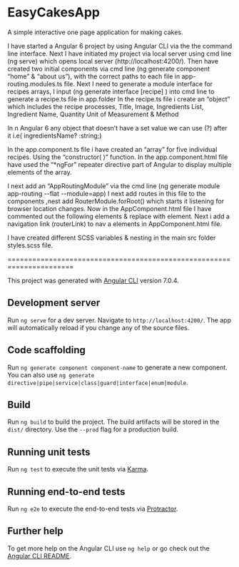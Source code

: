 # EasyCakesApp

A simple interactive one page application for making cakes.

I have started a Angular 6 project by using Angular CLI via the the command line interface.
Next I have initiated my project via local server using cmd line  (ng serve) which opens local server (http://localhost:4200/). Then have created two initial components via cmd line (ng generate component “home” & “about us”), with the correct paths to each file in app-routing.modules.ts file.
Next I need to generate a module interface for recipes arrays, I input (ng generate interface [recipe] ) into cmd line to generate a recipe.ts file in app.folder In the recipe.ts file i create an “object” which includes the recipe processes, Title, Image, Ingredients List, Ingredient Name, Quantity Unit of Measurement & Method

In n Angular 6  any object that doesn’t have a set value we can use (?) after it i.e( ingredientsName? :string;)

In the app.component.ts file i have created an “array” for five individual recipes. Using the “constructor( )” function.
In the app.component.html file have used the “*ngFor” repeater directive part of Angular to display multiple elements of the array.

I next add an “AppRoutingModule” via the cmd line (ng generate module app-routing --flat --module=app) I next add routes in this file to the components ,nest add RouterModule.forRoot() which starts it listening for browser location changes. Now in the AppComponent.html file I have commented out the following  elements <app-home> & <app-about> replace with  <router-outlet> element.
Next i add a navigation link (routerLink) to nav a elements in AppComponent.html file.

I have created different SCSS variables & nesting in the main src folder styles.scss file.


======================================================================

This project was generated with [Angular CLI](https://github.com/angular/angular-cli) version 7.0.4.

## Development server

Run `ng serve` for a dev server. Navigate to `http://localhost:4200/`. The app will automatically reload if you change any of the source files.

## Code scaffolding

Run `ng generate component component-name` to generate a new component. You can also use `ng generate directive|pipe|service|class|guard|interface|enum|module`.

## Build

Run `ng build` to build the project. The build artifacts will be stored in the `dist/` directory. Use the `--prod` flag for a production build.

## Running unit tests

Run `ng test` to execute the unit tests via [Karma](https://karma-runner.github.io).

## Running end-to-end tests

Run `ng e2e` to execute the end-to-end tests via [Protractor](http://www.protractortest.org/).

## Further help

To get more help on the Angular CLI use `ng help` or go check out the [Angular CLI README](https://github.com/angular/angular-cli/blob/master/README.md).
